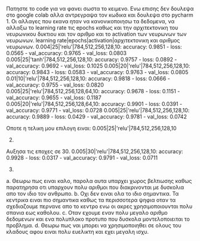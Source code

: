 Πατηστε το code για να φανει σωστα το κειμενο. Ενω επισης δεν δουλεψα στο google colab αλλα αντρεγραψα τον κωδικα και δουλεψα στο pycharm
1.
Οι αλλαγες που εκανα ηταν να κανονικοποιησω τα δεδομενα, να αλλαξω το learning rate τις epochs καθως και την αρχιτεκτονικη του νευρωνικου δυκτιου και τον αριθμο και το activation των νευρωνων των νευρωνων.
learning rate|epochs|activation|αρχιτεκτονικη και αριθμος νευρωνων.
0.004|25|'relu'|784,512,256,128,10: accuracy: 0.9851 - loss: 0.0565 - val_accuracy: 0.9765 - val_loss: 0.0803
0.005|25|'tanh'|784,512,256,128,10: accuracy: 0.9757 - loss: 0.0892 - val_accuracy: 0.9692 - val_loss: 0.1025
0.005|20|'relu'|784,512,256,128,10: accuracy: 0.9843 - loss: 0.0583 - val_accuracy: 0.9763 - val_loss: 0.0805
0.01|10|'relu'|784,512,256,128,10: accuracy: 0.9818 - loss: 0.0666 - val_accuracy: 0.9755 - val_loss: 0.0820
0.005|25|'relu'|784,512,256,128,64,10: accuracy: 0.9678 - loss: 0.1151 - val_accuracy: 0.9655 - val_loss: 0.1187
0.005|20|'relu'|784,512,256,128,64,10: accuracy: 0.9901 - loss: 0.0391 - val_accuracy: 0.9771 - val_loss: 0.0728
0.005|25|'relu'|784,512,256,128,10: accuracy: 0.9889 - loss: 0.0429 - val_accuracy: 0.9781 - val_loss: 0.0742

Oποτε η τελικη μου επιλογη ειναι: 0.005|25|'relu'|784,512,256,128,10

2.
Αυξησα τις εποχες σε 30.
0.005|30|'relu'|784,512,256,128,10: accuracy: 0.9928 - loss: 0.0317 - val_accuracy: 0.9791 - val_loss: 0.0711

3.
a. Θεωρω πως ειναι καλο, παρολα αυτα υπαρχει χωρος βελτιωσης καθως παρατηρησα οτι υπαρχουν πολυ αριθμοι που διακρινονται με δυσκολια απο τον ιδιο τον ανθρωπο.
b. Οχι δεν ειναι ολα το ιδιο σημαντικα. Τα κεντρικα ειναι πιο σημαντικα καθως τα περισσοτερα ψηφια οταν τα σχεδιαζουμε περνανε απο το κεντρο ενω οι ακρες χρησιμοποιουνται πολυ σπανια εως καθολου.
c. Οταν εχουμε εναν πολυ μεγαλο αριθμο δεδομενων και ενα πολυπλοκο προτυπο που δυσκολα μοντελοποιειται το προβλημα.
d. Θεωρω πως ναι μπορει να χρησιμοποιηθει σε ολους του κλαδους αφου ειναι πολυ ευελικτη και εχει μεγαλη ισχυ.
